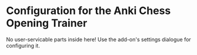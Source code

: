 # Configuration for the Anki Chess Opening Trainer

No user-servicable parts inside here! Use the add-on's settings dialogue for
configuring it.
